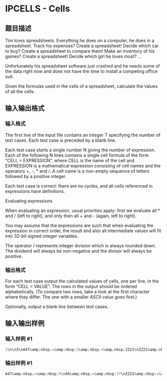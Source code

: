 # IPCELLS - Cells

## 题目描述

Tim loves spreadsheets. Everything he does on a computer, he does in a spreadsheet. Track his expenses? Create a spreadsheet! Decide which car to buy? Create a spreadsheet to compare them! Make an inventory of his games? Create a spreadsheet! Decide which girl he loves most? …

Unfortunately his spreadsheet software just crashed and he needs some of the data right now and does not have the time to install a competing office suit.

Given the formulas used in the cells of a spreadsheet, calculate the values of all the cells.

## 输入输出格式

### 输入格式

The first line of the input file contains an integer T specifying the number of test cases. Each test case is preceded by a blank line.

Each test case starts a single number N giving the number of expression. Each of the following N lines contains a single cell formula of the form “CELL = EXPRESSION”, where CELL is the name of the cell and EXPRESSION is a mathematical expression consisting of cell names and the operators +, -, \* and /. A cell name is a non-empty sequence of letters followed by a positive integer.

Each test case is correct: there are no cycles, and all cells referenced in expressions have definitions.

Evaluating expressions

When evaluating an expression, usual priorities apply: first we evaluate all \* and / (left to right), and only then all + and - (again, left to right).

You may assume that the expressions are such that when evaluating the expression in correct order, the result and also all intermediate values will fit into 32-bit signed integer variables.

The operator / represents integer division which is always rounded down. The dividend will always be non-negative and the divisor will always be positive.

### 输出格式

For each test case output the calculated values of cells, one per line, in the form “CELL = VALUE”. The rows in the output should be ordered alphabetically. (To compare two rows, take a look at the first character where they differ. The one with a smaller ASCII value goes first.)

Optionally, output a blank line between test cases.

## 输入输出样例

### 输入样例 #1

```cpp
2\n\n3\nA47&amp;nbsp;=&amp;nbsp;5&amp;nbsp;+&amp;nbsp;ZZ22\nZZ22&amp;nbsp;=&amp;nbsp;3\nA9&amp;nbsp;=&amp;nbsp;13&amp;nbsp;+&amp;nbsp;A47&amp;nbsp;*&amp;nbsp;ZZ22\n\n2\nA1&amp;nbsp;=&amp;nbsp;4&amp;nbsp;/&amp;nbsp;7&amp;nbsp;+&amp;nbsp;4&amp;nbsp;/&amp;nbsp;7\nB2&amp;nbsp;=&amp;nbsp;3&amp;nbsp;*&amp;nbsp;3&amp;nbsp;/&amp;nbsp;7
```


### 输出样例 #1

```cpp
A47&amp;nbsp;=&amp;nbsp;8\nA9&amp;nbsp;=&amp;nbsp;37\nZZ22&amp;nbsp;=&amp;nbsp;3\n\nA1&amp;nbsp;=&amp;nbsp;0\nB2&amp;nbsp;=&amp;nbsp;1
```


